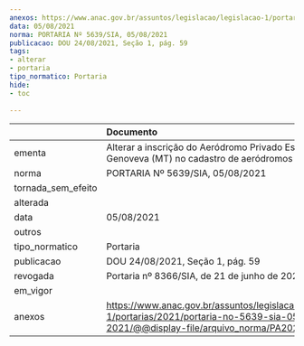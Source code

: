 ```yaml
---
anexos: https://www.anac.gov.br/assuntos/legislacao/legislacao-1/portarias/2021/portaria-no-5639-sia-05-08-2021/@@display-file/arquivo_norma/PA2021-5639.pdf
data: 05/08/2021
norma: PORTARIA Nº 5639/SIA, 05/08/2021
publicacao: DOU 24/08/2021, Seção 1, pág. 59
tags:
- alterar
- portaria
tipo_normatico: Portaria
hide: 
- toc 
 
---
```


|                    | Documento                                                                                                                                            |
|:-------------------|:-----------------------------------------------------------------------------------------------------------------------------------------------------|
| ementa             | Alterar a inscrição do Aeródromo Privado Estância Santa Genoveva (MT) no cadastro de aeródromos                                                      |
| norma              | PORTARIA Nº 5639/SIA, 05/08/2021                                                                                                                     |
| tornada_sem_efeito |                                                                                                                                                      |
| alterada           |                                                                                                                                                      |
| data               | 05/08/2021                                                                                                                                           |
| outros             |                                                                                                                                                      |
| tipo_normatico     | Portaria                                                                                                                                             |
| publicacao         | DOU 24/08/2021, Seção 1, pág. 59                                                                                                                     |
| revogada           | Portaria nº 8366/SIA, de 21 de junho de 2022.                                                                                                        |
| em_vigor           |                                                                                                                                                      |
| anexos             | https://www.anac.gov.br/assuntos/legislacao/legislacao-1/portarias/2021/portaria-no-5639-sia-05-08-2021/@@display-file/arquivo_norma/PA2021-5639.pdf |